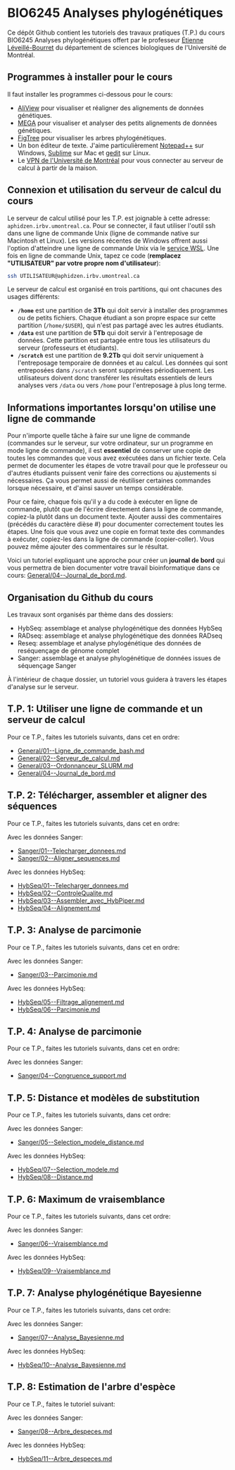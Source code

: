 # BIO6245 Analyses phylogénétiques

Ce dépôt Github contient les tutoriels des travaux pratiques (T.P.) du cours BIO6245 Analyses 
phylogénétiques offert par le professeur 
[Étienne Léveillé-Bourret](https://irbv.umontreal.ca/le-personnel/etienne-leveille/) du département de 
sciences biologiques de l'Université de Montréal.



## Programmes à installer pour le cours

Il faut installer les programmes ci-dessous pour le cours:  

- [AliView](https://ormbunkar.se/aliview/) pour visualiser et réaligner des alignements de données 
génétiques.
- [MEGA](https://www.megasoftware.net/) pour visualiser et analyser des petits alignements de données 
génétiques.  
- [FigTree](https://github.com/rambaut/figtree/releases) pour visualiser les arbres phylogénétiques.  
- Un bon éditeur de texte. J'aime particulièrement [Notepad++](https://notepad-plus-plus.org/) sur 
Windows, 
[Sublime](https://www.sublimetext.com/) sur Mac et 
[gedit](https://gedit-technology.github.io/apps/gedit/) sur Linux.  
- Le 
[VPN de l'Université de Montréal](https://wiki.umontreal.ca/pages/viewpage.action?pageId=127184571) 
pour vous connecter au serveur de calcul à partir de la maison.  

## Connexion et utilisation du serveur de calcul du cours
Le serveur de calcul utilisé pour les T.P. est joignable à cette adresse: 
`aphidzen.irbv.umontreal.ca`. Pour se connecter, il faut utiliser l'outil ssh dans une ligne de 
commande Unix (ligne de commande native sur Macintosh et Linux). Les versions récentes de Windows 
offrent aussi l'option d'atteindre une ligne de commande Unix via le 
[service WSL](https://learn.microsoft.com/windows/wsl/tutorials/linux). Une fois en ligne de 
commande Unix, tapez ce code (**remplacez "UTILISATEUR" par votre propre nom d'utilisateur**):  
```bash
ssh UTILISATEUR@aphidzen.irbv.umontreal.ca

```

Le serveur de calcul est organisé en trois partitions, qui ont chacunes des usages différents:
- **`/home`** est une partition de **3Tb** qui doit servir à installer des programmes ou de petits 
fichiers. Chaque étudiant a son propre espace sur cette partition (`/home/$USER`), qui n'est pas 
partagé avec les autres étudiants.
- **`/data`** est une partition de **5Tb** qui doit servir à l'entreposage de données. Cette 
partition est partagée entre tous les utilisateurs du serveur (professeurs et étudiants). 
- **`/scratch`** est une partition de **9.2Tb** qui doit servir uniquement à l'entreposage 
temporaire de données et au calcul. Les données qui sont entreposées dans `/scratch` seront 
supprimées périodiquement. Les utilisateurs doivent donc transférer les résultats essentiels de 
leurs analyses vers `/data` ou vers `/home` pour l'entreposage à plus long terme.

## Informations importantes lorsqu'on utilise une ligne de commande

Pour n'importe quelle tâche à faire sur une ligne de commande (commandes sur le serveur, sur votre 
ordinateur, sur un programme en mode ligne de commande), il est **essentiel** de conserver une 
copie de toutes les commandes que vous avez exécutées dans un fichier texte. Cela permet de 
documenter les étapes de votre travail pour que le professeur ou d'autres étudiants puissent venir 
faire des corrections ou ajustements si nécessaires. Ça vous permet aussi de réutiliser certaines 
commandes lorsque nécessaire, et d'ainsi sauver un temps considérable.

Pour ce faire, chaque fois qu'il y a du code à exécuter en ligne de commande, plutôt que de 
l'écrire directement dans la ligne de commande, copiez-la plutôt dans un document texte. Ajouter 
aussi des commentaires (précédés du caractère dièse #) pour documenter correctement toutes les 
étapes. Une fois que vous avez une copie en format texte des commandes à exécuter, copiez-les 
dans la ligne de commande (copier-coller). Vous pouvez même ajouter des commentaires sur le 
résultat.

Voici un tutoriel expliquant une approche pour créer un **journal de bord** qui vous permettra 
de bien documenter votre travail bioinformatique dans ce cours: 
[General/04--Journal_de_bord.md](General/04--Journal_de_bord.md).


## Organisation du Github du cours

Les travaux sont organisés par thème dans des dossiers:
  - HybSeq: assemblage et analyse phylogénétique des données HybSeq
  - RADseq: assemblage et analyse phylogénétique des données RADseq
  - Reseq: assemblage et analyse phylogénétique des données de reséquençage de génome complet
  - Sanger: assemblage et analyse phylogénétique de données issues de séquençage Sanger

À l'intérieur de chaque dossier, un tutoriel vous guidera à travers les étapes d'analyse sur le 
serveur.

## T.P. 1: Utiliser une ligne de commande et un serveur de calcul

Pour ce T.P., faites les tutoriels suivants, dans cet en ordre:  
  - [General/01--Ligne_de_commande_bash.md](General/01--Ligne_de_commande_bash.md)  
  - [General/02--Serveur_de_calcul.md](General/02--Serveur_de_calcul.md)  
  - [General/03--Ordonnanceur_SLURM.md](General/03--Ordonnanceur_SLURM.md)  
  - [General/04--Journal_de_bord.md](General/04--Journal_de_bord.md)  

## T.P. 2: Télécharger, assembler et aligner des séquences

Pour ce T.P., faites les tutoriels suivants, dans cet en ordre:  

Avec les données Sanger:  
  - [Sanger/01--Telecharger_donnees.md](Sanger/01--Telecharger_donnees.md)  
  - [Sanger/02--Aligner_sequences.md](Sanger/02--Aligner_sequences.md)  

Avec les données HybSeq:  
  - [HybSeq/01--Telecharger_donnees.md](HybSeq/01--Telecharger_donnees.md)  
  - [HybSeq/02--ControleQualite.md](HybSeq/02--ControleQualite.md)  
  - [HybSeq/03--Assembler_avec_HybPiper.md](HybSeq/03--Assembler_avec_HybPiper.md)  
  - [HybSeq/04--Alignement.md](HybSeq/04--Alignement.md)  

## T.P. 3: Analyse de parcimonie

Pour ce T.P., faites les tutoriels suivants, dans cet en ordre:  

Avec les données Sanger:  
  - [Sanger/03--Parcimonie.md](Sanger/03--Parcimonie.md)  

Avec les données HybSeq:  
  - [HybSeq/05--Filtrage_alignement.md](HybSeq/05--Filtrage_alignement.md)  
  - [HybSeq/06--Parcimonie.md](HybSeq/06--Parcimonie.md)  
  
## T.P. 4: Analyse de parcimonie

Pour ce T.P., faites les tutoriels suivants, dans cet en ordre:  

Avec les données Sanger:  
  - [Sanger/04--Congruence_support.md](Sanger/04--Congruence_support.md)  

## T.P. 5: Distance et modèles de substitution

Pour ce T.P., faites les tutoriels suivants, dans cet ordre:

Avec les données Sanger:  
  - [Sanger/05--Selection_modele_distance.md](Sanger/05--Selection_modele_distance.md)

Avec les données HybSeq:  
  - [HybSeq/07--Selection_modele.md](HybSeq/07--Selection_modele.md)
  - [HybSeq/08--Distance.md](HybSeq/08--Distance.md)
  
## T.P. 6: Maximum de vraisemblance

Pour ce T.P., faites les tutoriels suivants, dans cet ordre:

Avec les données Sanger:  
  - [Sanger/06--Vraisemblance.md](Sanger/06--Vraisemblance.md)

Avec les données HybSeq:  
  - [HybSeq/09--Vraisemblance.md](HybSeq/09--Vraisemblance.md)

## T.P. 7: Analyse phylogénétique Bayesienne

Pour ce T.P., faites les tutoriels suivants, dans cet ordre:

Avec les données Sanger:  
  - [Sanger/07--Analyse_Bayesienne.md](Sanger/07--Analyse_Bayesienne.md)

Avec les données HybSeq:  
  - [HybSeq/10--Analyse_Bayesienne.md](HybSeq/10--Analyse_Bayesienne.md)

## T.P. 8: Estimation de l'arbre d'espèce

Pour ce T.P., faites le tutoriel suivant:

Avec les données Sanger:  
  - [Sanger/08--Arbre_despeces.md](Sanger/08--Arbre_despeces.md)

Avec les données HybSeq:    
  - [HybSeq/11--Arbre_despeces.md](HybSeq/11--Arbre_despeces.md)